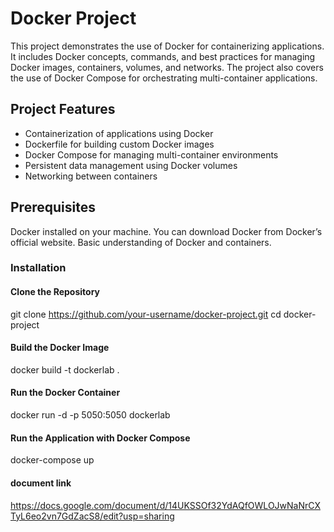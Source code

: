 # Docker Project
This project demonstrates the use of Docker for containerizing applications.
It includes Docker concepts, commands, and best practices for managing Docker images, containers, volumes, and networks. 
The project also covers the use of Docker Compose for orchestrating multi-container applications.

## Project Features
- Containerization of applications using Docker
- Dockerfile for building custom Docker images
- Docker Compose for managing multi-container environments
- Persistent data management using Docker volumes
- Networking between containers
## Prerequisites
Docker installed on your machine. You can download Docker from Docker’s official website.
Basic understanding of Docker and containers.
### Installation
#### Clone the Repository
git clone https://github.com/your-username/docker-project.git
cd docker-project
#### Build the Docker Image
docker build -t dockerlab .
#### Run the Docker Container
docker run -d -p 5050:5050 dockerlab
#### Run the Application with Docker Compose
docker-compose up
#### document link
https://docs.google.com/document/d/14UKSSOf32YdAQfOWLOJwNaNrCXTyL6eo2vn7GdZacS8/edit?usp=sharing
